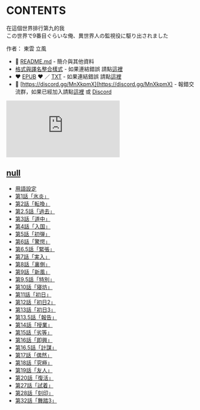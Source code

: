 # CONTENTS

在這個世界排行第九的我  
この世界で9番目ぐらいな俺、異世界人の監視役に駆り出されました  

作者： 東雲 立風  



- :closed_book: [README.md](README.md) - 簡介與其他資料
- [格式與譯名整合樣式](https://github.com/bluelovers/node-novel/blob/master/lib/locales/%E5%9C%A8%E9%80%99%E5%80%8B%E4%B8%96%E7%95%8C%E6%8E%92%E8%A1%8C%E7%AC%AC%E4%B9%9D%E7%9A%84%E6%88%91.ts) - 如果連結錯誤 請點[這裡](https://github.com/bluelovers/node-novel/blob/master/lib/locales/)
-  :heart: [EPUB](https://gitlab.com/demonovel/epub-txt/blob/master/user/%E5%9C%A8%E9%80%99%E5%80%8B%E4%B8%96%E7%95%8C%E6%8E%92%E8%A1%8C%E7%AC%AC%E4%B9%9D%E7%9A%84%E6%88%91.epub) :heart:  ／ [TXT](https://gitlab.com/demonovel/epub-txt/blob/master/user/out/%E5%9C%A8%E9%80%99%E5%80%8B%E4%B8%96%E7%95%8C%E6%8E%92%E8%A1%8C%E7%AC%AC%E4%B9%9D%E7%9A%84%E6%88%91.out.txt) - 如果連結錯誤 請點[這裡](https://gitlab.com/demonovel/epub-txt/blob/master/user/)
- :mega: [https://discord.gg/MnXkpmX](https://discord.gg/MnXkpmX) - 報錯交流群，如果已經加入請點[這裡](https://discordapp.com/channels/467794087769014273/467794088285175809) 或 [Discord](https://discordapp.com/channels/@me)


![導航目錄](https://chart.apis.google.com/chart?cht=qr&chs=150x150&chl=https://gitlab.com/novel-group/txt-source/blob/master/user/在這個世界排行第九的我/導航目錄.md "導航目錄")




## [null](00000_null)

- [用語設定](00000_null/00010_%E7%94%A8%E8%AA%9E%E8%A8%AD%E5%AE%9A.txt)
- [第1話「氷炎」](00000_null/00020_%E7%AC%AC1%E8%A9%B1%E3%80%8C%E6%B0%B7%E7%82%8E%E3%80%8D.txt)
- [第2話「転換」](00000_null/00030_%E7%AC%AC2%E8%A9%B1%E3%80%8C%E8%BB%A2%E6%8F%9B%E3%80%8D.txt)
- [第2.5話「過去」](00000_null/00040_%E7%AC%AC2.5%E8%A9%B1%E3%80%8C%E9%81%8E%E5%8E%BB%E3%80%8D.txt)
- [第3話「道中」](00000_null/00050_%E7%AC%AC3%E8%A9%B1%E3%80%8C%E9%81%93%E4%B8%AD%E3%80%8D.txt)
- [第4話「入国」](00000_null/00060_%E7%AC%AC4%E8%A9%B1%E3%80%8C%E5%85%A5%E5%9B%BD%E3%80%8D.txt)
- [第5話「初弾」](00000_null/00070_%E7%AC%AC5%E8%A9%B1%E3%80%8C%E5%88%9D%E5%BC%BE%E3%80%8D.txt)
- [第6話「驚愕」](00000_null/00080_%E7%AC%AC6%E8%A9%B1%E3%80%8C%E9%A9%9A%E6%84%95%E3%80%8D.txt)
- [第6.5話「緊張」](00000_null/00090_%E7%AC%AC6.5%E8%A9%B1%E3%80%8C%E7%B7%8A%E5%BC%B5%E3%80%8D.txt)
- [第7話「実入」](00000_null/00100_%E7%AC%AC7%E8%A9%B1%E3%80%8C%E5%AE%9F%E5%85%A5%E3%80%8D.txt)
- [第8話「裏側」](00000_null/00110_%E7%AC%AC8%E8%A9%B1%E3%80%8C%E8%A3%8F%E5%81%B4%E3%80%8D.txt)
- [第9話「新風」](00000_null/00120_%E7%AC%AC9%E8%A9%B1%E3%80%8C%E6%96%B0%E9%A2%A8%E3%80%8D.txt)
- [第9.5話「特別」](00000_null/00130_%E7%AC%AC9.5%E8%A9%B1%E3%80%8C%E7%89%B9%E5%88%A5%E3%80%8D.txt)
- [第10話「寝坊」](00000_null/00140_%E7%AC%AC10%E8%A9%B1%E3%80%8C%E5%AF%9D%E5%9D%8A%E3%80%8D.txt)
- [第11話「初日」](00000_null/00150_%E7%AC%AC11%E8%A9%B1%E3%80%8C%E5%88%9D%E6%97%A5%E3%80%8D.txt)
- [第12話「初日2」](00000_null/00160_%E7%AC%AC12%E8%A9%B1%E3%80%8C%E5%88%9D%E6%97%A52%E3%80%8D.txt)
- [第13話「初日3」](00000_null/00170_%E7%AC%AC13%E8%A9%B1%E3%80%8C%E5%88%9D%E6%97%A53%E3%80%8D.txt)
- [第13.5話「報告」](00000_null/00180_%E7%AC%AC13.5%E8%A9%B1%E3%80%8C%E5%A0%B1%E5%91%8A%E3%80%8D.txt)
- [第14話「授業」](00000_null/00190_%E7%AC%AC14%E8%A9%B1%E3%80%8C%E6%8E%88%E6%A5%AD%E3%80%8D.txt)
- [第15話「劣等」](00000_null/00200_%E7%AC%AC15%E8%A9%B1%E3%80%8C%E5%8A%A3%E7%AD%89%E3%80%8D.txt)
- [第16話「即興」](00000_null/00210_%E7%AC%AC16%E8%A9%B1%E3%80%8C%E5%8D%B3%E8%88%88%E3%80%8D.txt)
- [第16.5話「計謀」](00000_null/00220_%E7%AC%AC16.5%E8%A9%B1%E3%80%8C%E8%A8%88%E8%AC%80%E3%80%8D.txt)
- [第17話「偶然」](00000_null/00230_%E7%AC%AC17%E8%A9%B1%E3%80%8C%E5%81%B6%E7%84%B6%E3%80%8D.txt)
- [第18話「究極」](00000_null/00240_%E7%AC%AC18%E8%A9%B1%E3%80%8C%E7%A9%B6%E6%A5%B5%E3%80%8D.txt)
- [第19話「友人」](00000_null/00250_%E7%AC%AC19%E8%A9%B1%E3%80%8C%E5%8F%8B%E4%BA%BA%E3%80%8D.txt)
- [第20話「復活」](00000_null/00260_%E7%AC%AC20%E8%A9%B1%E3%80%8C%E5%BE%A9%E6%B4%BB%E3%80%8D.txt)
- [第27話「試着」](00000_null/00350_%E7%AC%AC27%E8%A9%B1%E3%80%8C%E8%A9%A6%E7%9D%80%E3%80%8D.txt)
- [第28話「刻印」](00000_null/00360_%E7%AC%AC28%E8%A9%B1%E3%80%8C%E5%88%BB%E5%8D%B0%E3%80%8D.txt)
- [第32話「舞踏3」](00000_null/00410_%E7%AC%AC32%E8%A9%B1%E3%80%8C%E8%88%9E%E8%B8%8F3%E3%80%8D.txt)

